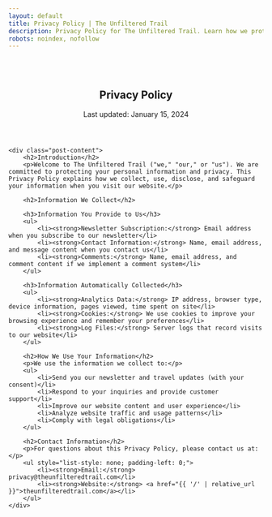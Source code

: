 ```yaml
---
layout: default
title: Privacy Policy | The Unfiltered Trail
description: Privacy Policy for The Unfiltered Trail. Learn how we protect your personal information.
robots: noindex, nofollow
---
```


<section class="container" style="padding-top: 2rem; max-width: 800px;">
    <header class="post-header">
        <h1>Privacy Policy</h1>
        <p>Last updated: January 15, 2024</p>
    </header>

    <div class="post-content">
        <h2>Introduction</h2>
        <p>Welcome to The Unfiltered Trail ("we," "our," or "us"). We are committed to protecting your personal information and privacy. This Privacy Policy explains how we collect, use, disclose, and safeguard your information when you visit our website.</p>

        <h2>Information We Collect</h2>
        
        <h3>Information You Provide to Us</h3>
        <ul>
            <li><strong>Newsletter Subscription:</strong> Email address when you subscribe to our newsletter</li>
            <li><strong>Contact Information:</strong> Name, email address, and message content when you contact us</li>
            <li><strong>Comments:</strong> Name, email address, and comment content if we implement a comment system</li>
        </ul>

        <h3>Information Automatically Collected</h3>
        <ul>
            <li><strong>Analytics Data:</strong> IP address, browser type, device information, pages viewed, time spent on site</li>
            <li><strong>Cookies:</strong> We use cookies to improve your browsing experience and remember your preferences</li>
            <li><strong>Log Files:</strong> Server logs that record visits to our website</li>
        </ul>

        <h2>How We Use Your Information</h2>
        <p>We use the information we collect to:</p>
        <ul>
            <li>Send you our newsletter and travel updates (with your consent)</li>
            <li>Respond to your inquiries and provide customer support</li>
            <li>Improve our website content and user experience</li>
            <li>Analyze website traffic and usage patterns</li>
            <li>Comply with legal obligations</li>
        </ul>

        <h2>Contact Information</h2>
        <p>For questions about this Privacy Policy, please contact us at:</p>
        <ul style="list-style: none; padding-left: 0;">
            <li><strong>Email:</strong> privacy@theunfilteredtrail.com</li>
            <li><strong>Website:</strong> <a href="{{ '/' | relative_url }}">theunfilteredtrail.com</a></li>
        </ul>
    </div>
</section>